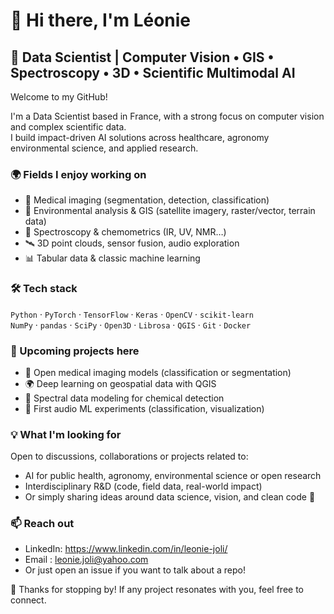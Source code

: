 # 👋 Hi there, I'm Léonie

## 🧠 Data Scientist | Computer Vision • GIS • Spectroscopy • 3D • Scientific Multimodal AI

Welcome to my GitHub!

I'm a Data Scientist based in France, with a strong focus on computer vision and complex scientific data.  
I build impact-driven AI solutions across healthcare, agronomy environmental science, and applied research.

### 🌍 Fields I enjoy working on
- 🧬 Medical imaging (segmentation, detection, classification)
- 🌱 Environmental analysis & GIS (satellite imagery, raster/vector, terrain data)
- 🔬 Spectroscopy & chemometrics (IR, UV, NMR…)
- 🛰 3D point clouds, sensor fusion, audio exploration
- 📊 Tabular data & classic machine learning

### 🛠️ Tech stack
`Python` · `PyTorch` · `TensorFlow` · `Keras` · `OpenCV` · `scikit-learn`  
`NumPy` · `pandas` · `SciPy` · `Open3D` · `Librosa` · `QGIS` · `Git` · `Docker`

### 🚧 Upcoming projects here
-  🧠 Open medical imaging models (classification or segmentation)
-  🌍 Deep learning on geospatial data with QGIS
- 🔬 Spectral data modeling for chemical detection
- 🎵 First audio ML experiments (classification, visualization)

### 💡 What I'm looking for
Open to discussions, collaborations or projects related to:
- AI for public health, agronomy, environmental science or open research
- Interdisciplinary R&D (code, field data, real-world impact)
- Or simply sharing ideas around data science, vision, and clean code 🧼

### 📫 Reach out
- LinkedIn: https://www.linkedin.com/in/leonie-joli/
- Email : leonie.joli@yahoo.com
- Or just open an issue if you want to talk about a repo!


🧪 Thanks for stopping by! If any project resonates with you, feel free to connect.

